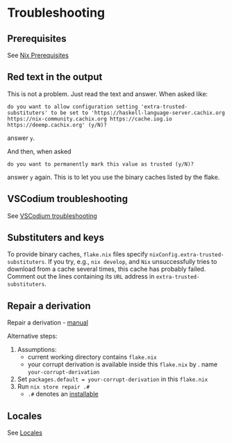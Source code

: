 # Troubleshooting

## Prerequisites

See [Nix Prerequisites](NixPrerequisites.md)

## Red text in the output

This is not a problem. Just read the text and answer. When asked like:

```console
do you want to allow configuration setting 'extra-trusted-substituters' to be set to 'https://haskell-language-server.cachix.org https://nix-community.cachix.org https://cache.iog.io https://deemp.cachix.org' (y/N)?
```

answer `y`.

And then, when asked

```console
do you want to permanently mark this value as trusted (y/N)? 
```

answer `y` again. This is to let you use the binary caches listed by the flake.

## VSCodium troubleshooting

See [VSCodium troubleshooting](https://github.com/deemp/flakes/blob/main/codium/README.md#troubleshooting)

## Substituters and keys

To provide binary caches, `flake.nix` files specify `nixConfig.extra-trusted-substituters`. If you try, e.g., `nix develop`, and `Nix` unsuccessfully tries to download from a cache several times, this cache has probably failed. Comment out the lines containing its `URL` address in `extra-trusted-substituters`.

## Repair a derivation

Repair a derivation - [manual](https://nixos.org/manual/nix/unstable/command-ref/new-cli/nix3-store-repair.html)

Alternative steps:

   1. Assumptions:
      - current working directory contains `flake.nix`
      - your corrupt derivation is available inside this `flake.nix` by . name `your-corrupt-derivation`
   1. Set `packages.default = your-corrupt-derivation` in this `flake.nix`
   1. Run `nix store repair .#`
      - `.#` denotes an [installable](https://nixos.org/manual/nix/stable/command-ref/new-cli/nix.html?highlight=installable#installables)

## Locales

See [Locales](https://nixos.wiki/wiki/Locales)
